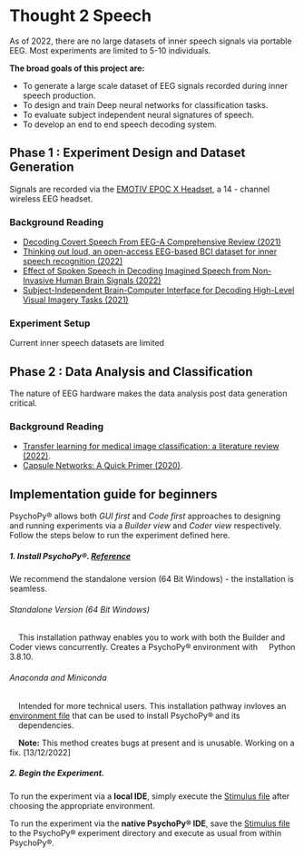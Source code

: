 # Thought 2 Speech
As of 2022, there are no large datasets of inner speech signals via portable EEG. Most experiments are limited to 5-10 individuals.

**The broad goals of this project are:**
- To generate a large scale dataset of EEG signals recorded during inner speech production. 
- To design and train Deep neural networks for classification tasks.
- To evaluate subject independent neural signatures of speech.
- To develop an end to end speech decoding system.

## Phase 1 : Experiment Design and Dataset Generation
Signals are recorded via the [EMOTIV EPOC X Headset](https://www.emotiv.com/epoc-x/), a 14 - channel wireless EEG headset.

### Background Reading
- [Decoding Covert Speech From EEG-A Comprehensive Review (2021)](https://www.frontiersin.org/articles/10.3389/fnins.2021.642251/full)
- [Thinking out loud, an open-access EEG-based BCI dataset for inner speech recognition (2022)](https://www.nature.com/articles/s41597-022-01147-2)
- [Effect of Spoken Speech in Decoding Imagined Speech from Non-Invasive Human Brain Signals (2022)](https://arxiv.org/abs/2212.02047)
- [Subject-Independent Brain-Computer Interface for Decoding High-Level Visual Imagery Tasks (2021)](https://arxiv.org/pdf/2106.04026.pdf)

### Experiment Setup
Current inner speech datasets are limited 

## Phase 2 : Data Analysis and Classification
The nature of EEG hardware makes the data analysis post data generation critical.

### Background Reading
- [Transfer learning for medical image classification: a literature review (2022)](https://bmcmedimaging.biomedcentral.com/articles/10.1186/s12880-022-00793-7).
- [Capsule Networks: A Quick Primer (2020)](https://blog.paperspace.com/capsule-networks/).


## Implementation guide for beginners

PsychoPy® allows both *GUI* *first* and *Code* *first* approaches to designing and running experiments via a *Builder view* and *Coder view* respectively. Follow the steps below to run the experiment defined here.


##### 1. Install PsychoPy®. [**Reference**](https://www.psychopy.org/download.html#pip-install)
We recommend the standalone version (64 Bit Windows) - the installation is seamless. 
###### Standalone Version (64 Bit Windows)

&nbsp;&nbsp;&nbsp;&nbsp;This installation pathway enables you to work with both the Builder and Coder views concurrently. Creates a PsychoPy® environment with &nbsp;&nbsp;&nbsp;&nbsp;Python 3.8.10.


###### Anaconda and Miniconda
&nbsp;&nbsp;&nbsp;&nbsp;Intended for more technical users. This installation pathway invloves an [environment file](https://github.com/armaanchowfin/Thought2Speech/blob/main/Experiment%20Protocol%20-%20Pyschopy/psychopy-env.yml) that can be used to install PsychoPy® and its &nbsp;&nbsp;&nbsp;&nbsp;dependencies. 

&nbsp;&nbsp;&nbsp;&nbsp;**Note:** This method creates bugs at present and is unusable. Working on a fix. [13/12/2022] 

 
##### 2. Begin the Experiment.
To run the experiment via a **local IDE**, simply execute the [Stimulus file](https://github.com/armaanchowfin/Thought2Speech/blob/main/Experiment%20Protocol%20-%20Pyschopy/stimuli_psycho.py) after choosing the appropriate environment.

To run the experiment via the **native PsychoPy® IDE**, save the [Stimulus file](https://github.com/armaanchowfin/Thought2Speech/blob/main/Experiment%20Protocol%20-%20Pyschopy/stimuli_psycho.py) to the PsychoPy® experiment directory and execute as usual from within PsychoPy®.
